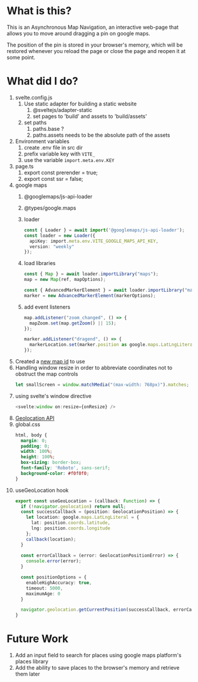 # What is this?

This is an Asynchronous Map Navigation, an interactive web-page that allows you to move around dragging a pin on google maps.

The position of the pin is stored in your browser's memory, which will be restored whenever you reload the page or close the page and reopen it at some point.

# What did I do?

1. svelte.config.js
   1. Use static adapter for building a static website
      1. @sveltejs/adapter-static
      2. set pages to 'build' and assets to 'build/assets'
   2. set paths
      1. paths.base ?
      2. paths.assets needs to be the absolute path of the assets
2. Environment variables
   1. create .env file in src dir
   2. prefix variable key with `VITE_`
   3. use the variable `import.meta.env.KEY`
3. page.ts
   1. export const prerender = true;
   2. export const ssr = false;
4. google maps
   1. @googlemaps/js-api-loader
   2. @types/google.maps
   3. loader

      ```ts
      const { Loader } = await import('@googlemaps/js-api-loader');
      const loader = new Loader({
        apiKey: import.meta.env.VITE_GOOGLE_MAPS_API_KEY,
        version: "weekly"
      });
      ```
   4. load libraries

      ```ts
      const { Map } = await loader.importLibrary("maps");
      map = new Map(ref, mapOptions);
      ```
      ```ts
      const { AdvancedMarkerElement } = await loader.importLibrary("marker");
      marker = new AdvancedMarkerElement(markerOptions);
      ```
   5. add event listeners

      ```ts
      map.addListener("zoom_changed", () => {
        mapZoom.set(map.getZoom() || 15);
      });

      marker.addListener("dragend", () => {
        markerLocation.set(marker.position as google.maps.LatLngLiteral);
      });
      ```
5. Created a [new map id](https://developers.google.com/maps/documentation/get-map-id) to use
6. Handling window resize in order to abbreviate coordinates not to obstruct the map controls
   ```ts
   let smallScreen = window.matchMedia("(max-width: 768px)").matches;
   ```
7. using svelte's window directive
   ```ts
   <svelte:window on:resize={onResize} />
   ```
8. [Geolocation API](https://developer.mozilla.org/en-US/docs/Web/API/Geolocation_API)
9. global.css
   ```css
   html, body {
     margin: 0;
     padding: 0;
     width: 100%;
     height: 100%;
     box-sizing: border-box;
     font-family: 'Roboto', sans-serif;
     background-color: #f0f0f0;
   }
   ```
10. useGeoLocation hook
    ```ts
    export const useGeoLocation = (callback: Function) => {
      if (!navigator.geolocation) return null;
      const successCallback = (position: GeolocationPosition) => {
        let location: google.maps.LatLngLiteral = {
          lat: position.coords.latitude,
          lng: position.coords.longitude
        };
        callback(location);
      }
      
      const errorCallback = (error: GeolocationPositionError) => {
        console.error(error);
      }

      const positionOptions = {
        enableHighAccuracy: true,
        timeout: 5000,
        maximumAge: 0
      }

      navigator.geolocation.getCurrentPosition(successCallback, errorCallback, positionOptions);
    }
    ```

# Future Work
1. Add an input field to search for places using google maps platform's places library
2. Add the ability to save places to the browser's memory and retrieve them later